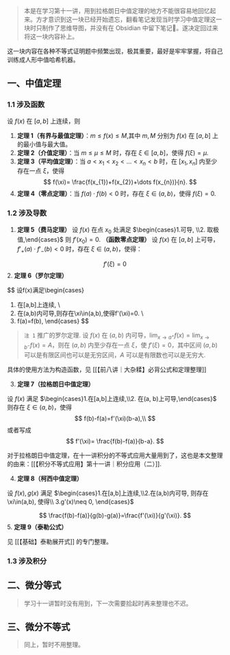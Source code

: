 > 本是在学习第十一讲，用到拉格朗日中值定理的地方不能很容易地回忆起来。方才意识到这一块已经开始遗忘，翻看笔记发现当时学习中值定理这一块时只制作了思维导图，并没有在 Obsidian 中留下笔记📒。遂决定回过来将这一块内容补上。

这一块内容在各种不等式证明题中频繁出现，极其重要，最好是牢牢掌握，将自己训练成人形中值哈希机器。

## 一、中值定理

### 1.1 涉及函数

设 $f(x)$ 在 $[a,b]$ 上连续，则
1. **定理 1（有界与最值定理）**：$m\leq f(x)\leq M$,其中 $m,M$ 分别为 $f(x)$ 在 $[a,b]$ 上的最小值与最大值。
2. **定理 2（介值定理）**：当 $m\leq \mu\leq M$ 时，存在 $\xi\in[a,b]$，使得 $f(\xi)=\mu$.
3. **定理 3（平均值定理）**：当 $a<x_{1}<x_{2}<\dots<x_{n}<b$ 时，在 $[x_{1},x_{n}]$ 内至少存在一点 $\xi$，使得
$$
f(\xi)= \frac{f(x_{1})+f(x_{2})+\dots f(x_{n})}{n}.
$$
4. **定理 4（零点定理）**：当 $f(a)\cdot f(b)<0$ 时，存在 $\xi\in(a,b)$，使得 $f(\xi)=0$.
### 1.2 涉及导数

1. **定理 5（费马定理）** 设 $f(x)$ 在点 $x_{0}$ 处满足 $\begin{cases}1.可导, \\2. 取极值,\end{cases}$ 则 $f'(x_{0})=0$.
**（函数零点定理）** 设 $f(x)$ 在 $[a,b]$ 上可导， $f'_{+}(a)\cdot f'_{-}(b)<0$ 时，存在 $\xi\in(a,b)$，使得：

$$
f'(\xi)=0
$$
2. **定理 6（罗尔定理）** 

$$
设f(x)满足\begin{cases}
1. 在[a,b]上连续, \\
2. 在(a,b)内可导,则存在\xi\in(a,b),使得f'(\xi)=0. \\
3. f(a)=f(b),
\end{cases}
$$

> `注 1` 推广的罗尔定理.
> 设 $f(x)$ 在 $(a,b)$ 内可导，$\lim_{ x \to a^+ }f(x)=\lim_{ x \to b^- }f(x)=A$，则在 $(a,b)$ 内至少存在一点 $\xi$，使 $f'(\xi)=0$，其中区间 $(a,b)$ 可以是有限区间也可以是无穷区间，$A$ 可以是有限数也可以是无穷大.

具体的使用方法为构造函数，见 [[【前八讲｜大杂糅】必背公式和定理整理]]

3. **定理 7（拉格朗日中值定理）**

设 $f(x)$ 满足 $\begin{cases}1.在[a,b]上连续,\\2. 在(a, b)上可导,\end{cases}$ 则存在 $\xi\in(a,b)$，使得
$$
f(b)-f(a)=f'(\xi)(b-a),\\
$$
或者写成
$$
f'(\xi)= \frac{f(b)-f(a)}{b-a}.
$$

对于拉格朗日中值定理，在十一讲积分的不等式应用大量用到了，这也是本文整理的由来：[[【积分不等式应用】第十一讲｜积分应用（二）]].

4. **定理 8（柯西中值定理）**

设 $f(x),g(x)$ 满足 $\begin{cases}1.在[a,b]上连续,\\2.在(a,b)内可导, 则存在\xi\in(a,b), 使得\\ 3.g'(x)\neq 0, \end{cases}$

$$
\frac{f(b)-f(a)}{g(b)-g(a)}=\frac{f'(\xi)}{g'(\xi)}.
$$
5. **定理 9（泰勒公式）**

见 [[【基础】泰勒展开式]] 的专门整理。
### 1.3 涉及积分

## 二、微分等式

> 学习十一讲暂时没有用到，下一次需要拾起时再来整理也不迟。

## 三、微分不等式

> 同上，暂时不用整理。

